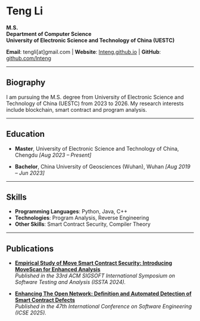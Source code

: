 # Teng Li
**M.S.**  
**Department of Computer Science**  
**University of Electronic Science and Technology of China (UESTC)**

**Email**: tengli[at]gmail.com | **Website**: [lnteng.github.io](https://lnteng.github.io/) | **GitHub**: [github.com/lnteng](https://github.com/lnteng)

---

## Biography
I am pursuing the M.S. degree from University of Electronic Science and Technology of China (UESTC) from 2023 to 2026. My research interests include blockchain, smart contract and program analysis.

---

## Education
- **Master**, University of Electronic Science and Technology of China, Chengdu
  *[Aug 2023 – Present]*  

- **Bachelor**, China University of Geosciences (Wuhan), Wuhan
  *[Aug 2019 – Jun 2023]*  

---

## Skills
- **Programming Languages**: Python, Java, C++
- **Technologies**: Program Analysis, Reverse Engineering
- **Other Skills**: Smart Contract Security, Compiler Theory

---

## Publications
- **[Empirical Study of Move Smart Contract Security: Introducing MoveScan for Enhanced Analysis](https://dl.acm.org/doi/abs/10.1145/3650212.3680391)**  
  *Published in the 33rd ACM SIGSOFT International Symposium on Software Testing and Analysis (ISSTA 2024).*  

- **[Enhancing The Open Network: Definition and Automated Detection of Smart Contract Defects](https://arxiv.org/abs/2501.06459)**  
  *Published in the 47th International Conference on Software Engineering (ICSE 2025).*  
